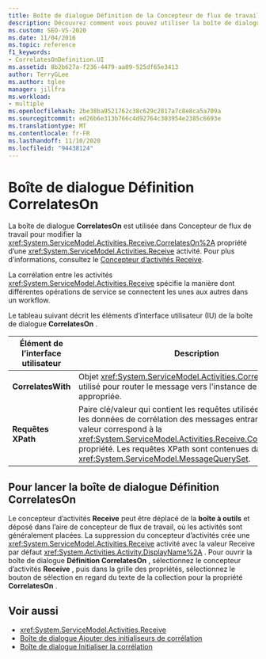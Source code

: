 ```yaml
---
title: Boîte de dialogue Définition de la Concepteur de flux de travail CorrelatesOn
description: Découvrez comment vous pouvez utiliser la boîte de dialogue CorrelatesOn dans Concepteur de flux de travail pour modifier la propriété CorrelatesOn d’une activité Receive.
ms.custom: SEO-VS-2020
ms.date: 11/04/2016
ms.topic: reference
f1_keywords:
- CorrelatesOnDefinition.UI
ms.assetid: 8b2b627a-f236-4479-aa09-525df65e3413
author: TerryGLee
ms.author: tglee
manager: jillfra
ms.workload:
- multiple
ms.openlocfilehash: 2be38ba9521762c38c629c2817a7c8e8ca5a709a
ms.sourcegitcommit: ed26b6e313b766c4d92764c303954e2385c6693e
ms.translationtype: MT
ms.contentlocale: fr-FR
ms.lasthandoff: 11/10/2020
ms.locfileid: "94438124"
---
```

# <a name="correlateson-definition-dialog-box"></a>Boîte de dialogue Définition CorrelatesOn

La boîte de dialogue **CorrelatesOn** est utilisée dans Concepteur de flux de travail pour modifier la <xref:System.ServiceModel.Activities.Receive.CorrelatesOn%2A> propriété d’une <xref:System.ServiceModel.Activities.Receive> activité. Pour plus d’informations, consultez le [Concepteur d’activités Receive](../workflow-designer/receive-activity-designer.md).

La corrélation entre les activités <xref:System.ServiceModel.Activities.Receive> spécifie la manière dont différentes opérations de service se connectent les unes aux autres dans un workflow.

Le tableau suivant décrit les éléments d’interface utilisateur (IU) de la boîte de dialogue **CorrelatesOn** .

|Élément de l’interface utilisateur|Description|
|-|-----------------|
|**CorrelatesWith**|Objet <xref:System.ServiceModel.Activities.CorrelationHandle> utilisé pour router le message vers l'instance de workflow appropriée.|
|**Requêtes XPath**|Paire clé/valeur qui contient les requêtes utilisées pour extraire les données de corrélation des messages entrants. Cette valeur correspond à la <xref:System.ServiceModel.Activities.Receive.CorrelatesOn%2A> propriété. Les requêtes XPath sont contenues dans un objet <xref:System.ServiceModel.MessageQuerySet>.|

## <a name="to-launch-the-correlateson-dialog-box"></a>Pour lancer la boîte de dialogue Définition CorrelatesOn

Le concepteur d’activités **Receive** peut être déplacé de la **boîte à outils** et déposé dans l’aire de concepteur de flux de travail, où les activités sont généralement placées. La suppression du concepteur d’activités crée une <xref:System.ServiceModel.Activities.Receive> activité avec la valeur Receive par défaut <xref:System.Activities.Activity.DisplayName%2A> . Pour ouvrir la boîte de dialogue **Définition CorrelatesOn** , sélectionnez le concepteur d’activités **Receive** , puis dans la grille des propriétés, sélectionnez le bouton de sélection en regard du texte de la collection pour la propriété **CorrelatesOn** .

## <a name="see-also"></a>Voir aussi

- <xref:System.ServiceModel.Activities.Receive>
- [Boîte de dialogue Ajouter des initialiseurs de corrélation](../workflow-designer/add-correlationinitializers-dialog-box.md)
- [Boîte de dialogue Initialiser la corrélation](../workflow-designer/initialize-correlation-dialog-box.md)